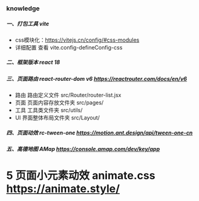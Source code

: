 ### knowledge 

##### 一、打包工具 vite
- css模块化：https://vitejs.cn/config/#css-modules
- 详细配置 查看 vite.config-defineConfig-css
##### 二、框架版本 react 18

##### 三、页面路由 react-router-dom v6 https://reactrouter.com/docs/en/v6
<!-- v5 版本文档 https://v5.reactrouter.com/web/api/Hooks -->
<!-- 从v5 升级到 v6 https://reactrouter.com/docs/en/v6/upgrading/v5 （使用说明）-->

- 路由 路由定义文件 src/Router/router-list.jsx
- 页面 页面内容存放文件夹 src/pages/
- 工具 工具类文件夹 src/utils/
- UI 界面整体布局文件夹 src/Layout/

##### 四、页面动效 rc-tween-one https://motion.ant.design/api/tween-one-cn

##### 五、高德地图 AMap https://console.amap.com/dev/key/app
<!-- 在react中使用高德地图 https://lbs.amap.com/api/jsapi-v2/guide/webcli/map-react1 -->


# 5 页面小元素动效 animate.css https://animate.style/